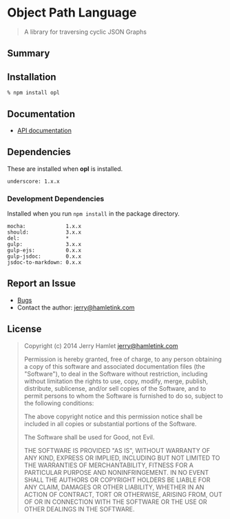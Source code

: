 Object Path Language
====================

> A library for traversing cyclic JSON Graphs


Summary
-------


Installation
------------

~~~
% npm install opl
~~~


Documentation
-------------

* [API documentation](API.md)

Dependencies
------------

These are installed when **opl** is installed.

~~~
underscore: 1.x.x
~~~


### Development Dependencies ###

Installed when you run `npm install` in the package directory.

~~~
mocha:             1.x.x
should:            3.x.x
del:               *
gulp:              3.x.x
gulp-ejs:          0.x.x
gulp-jsdoc:        0.x.x
jsdoc-to-markdown: 0.x.x
~~~


Report an Issue
---------------

* [Bugs](http://github.com/jhamlet/opl/issues)
* Contact the author: <jerry@hamletink.com>


License
-------

> Copyright (c) 2014 Jerry Hamlet <jerry@hamletink.com>
> 
> Permission is hereby granted, free of charge, to any person
> obtaining a copy of this software and associated documentation
> files (the "Software"), to deal in the Software without
> restriction, including without limitation the rights to use,
> copy, modify, merge, publish, distribute, sublicense, and/or sell
> copies of the Software, and to permit persons to whom the
> Software is furnished to do so, subject to the following
> conditions:
> 
> The above copyright notice and this permission notice shall be
> included in all copies or substantial portions of the Software.
> 
> The Software shall be used for Good, not Evil.
> 
> THE SOFTWARE IS PROVIDED "AS IS", WITHOUT WARRANTY OF ANY KIND,
> EXPRESS OR IMPLIED, INCLUDING BUT NOT LIMITED TO THE WARRANTIES
> OF MERCHANTABILITY, FITNESS FOR A PARTICULAR PURPOSE AND
> NONINFRINGEMENT. IN NO EVENT SHALL THE AUTHORS OR COPYRIGHT
> HOLDERS BE LIABLE FOR ANY CLAIM, DAMAGES OR OTHER LIABILITY,
> WHETHER IN AN ACTION OF CONTRACT, TORT OR OTHERWISE, ARISING
> FROM, OUT OF OR IN CONNECTION WITH THE SOFTWARE OR THE USE OR
> OTHER DEALINGS IN THE SOFTWARE.
